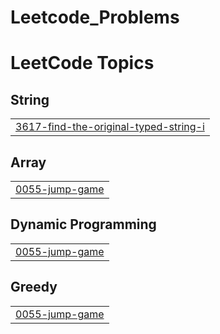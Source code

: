 # Leetcode_Problems
<!---LeetCode Topics Start-->
# LeetCode Topics
## String
|  |
| ------- |
| [3617-find-the-original-typed-string-i](https://github.com/Santa-28/Leetcode_Problems/tree/master/3617-find-the-original-typed-string-i) |
## Array
|  |
| ------- |
| [0055-jump-game](https://github.com/Santa-28/Leetcode_Problems/tree/master/0055-jump-game) |
## Dynamic Programming
|  |
| ------- |
| [0055-jump-game](https://github.com/Santa-28/Leetcode_Problems/tree/master/0055-jump-game) |
## Greedy
|  |
| ------- |
| [0055-jump-game](https://github.com/Santa-28/Leetcode_Problems/tree/master/0055-jump-game) |
<!---LeetCode Topics End-->